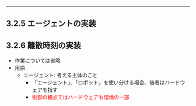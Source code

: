 
---

## 3.2.5 エージェントの実装
## 3.2.6 離散時刻の実装

- 作業については省略　
- 用語
    - エージェント: 考える主体のこと
        - 「エージェント」、「ロボット」を使い分ける場合、後者はハードウェアを指す
        - <span style="color:red">制御の観点ではハードウェアも環境の一部</span>
